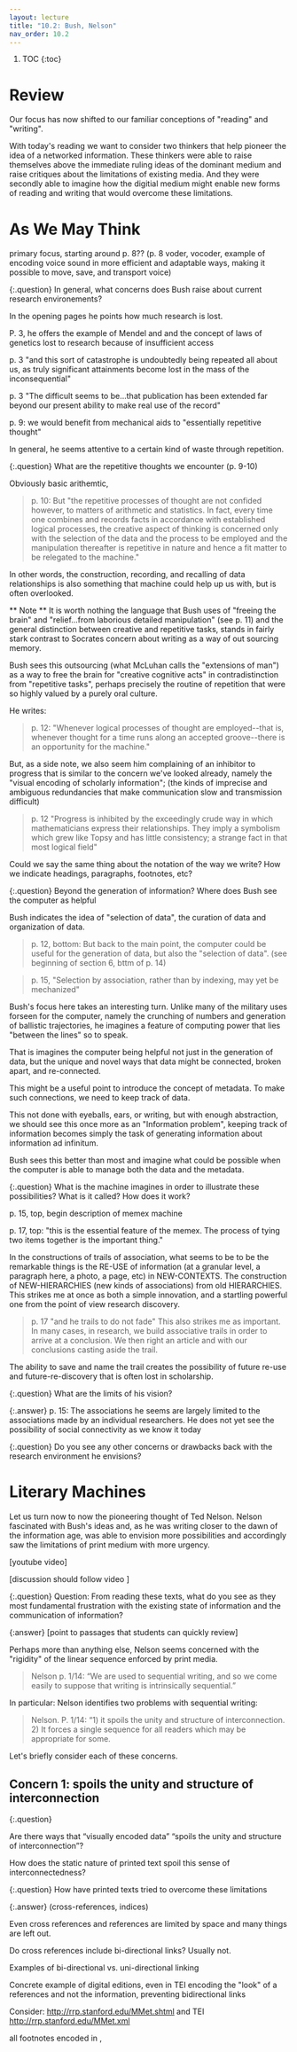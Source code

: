 ```yaml
---
layout: lecture
title: "10.2: Bush, Nelson"
nav_order: 10.2
---
```


1. TOC 
{:toc}

# Review

Our focus has now shifted to our familiar conceptions of "reading" and "writing". 

With today's reading we want to consider two thinkers that help pioneer the idea of a networked information. These thinkers were able to raise themselves above the immediate ruling ideas of the dominant medium and raise critiques about the limitations of existing media. And they were secondly able to imagine how the digitial medium might enable new forms of reading and writing that would overcome these limitations. 


# As We May Think

primary focus, starting around p. 8?? 
	(p. 8 voder, vocoder, example of encoding voice sound in more efficient and adaptable ways, making it possible to move, save, and transport voice)

{:.question}
In general, what concerns does Bush raise about current research environements?

<div class="answer" markdown="1">
In the opening pages he points how much research is lost. 

P. 3, he offers the example of Mendel and and the concept of laws of genetics lost to research because of insufficient access

p. 3 "and this sort of catastrophe is undoubtedly being repeated all about us, as truly significant attainments become lost in the mass of the inconsequential"

p. 3 "The difficult seems to be...that publication has been extended far beyond our present ability to make real use of the record"

p. 9: we would benefit from mechanical aids to "essentially repetitive thought"

In general, he seems attentive to a certain kind of waste through repetition.

</div>

{:.question}
What are the repetitive thoughts we encounter (p. 9-10)

<div class="answer" markdown="1">

Obviously basic arithemtic, 

> p. 10: But "the repetitive processes of thought are not confided however, to matters of arithmetic and statistics. In fact, every time one combines and records facts in accordance with established logical processes, the creative aspect of thinking is concerned only with the selection of the data and the process to be employed and the manipulation thereafter is repetitive in nature and hence a fit matter to be relegated to the machine."

In other words, the construction, recording, and recalling of data relationships is also something that machine could help up us with, but is often overlooked.

</div>

** Note ** It is worth nothing the language that Bush uses of "freeing the brain" and "relief...from laborious detailed manipulation" (see p. 11) and the general distinction between creative and repetitive tasks, stands in fairly stark contrast to Socrates concern about writing as a way of out sourcing memory. 

Bush sees this outsourcing (what McLuhan calls the "extensions of man") as a way to free the brain for "creative cognitive acts" in contradistinction from "repetitive tasks", perhaps precisely the routine of repetition that were so highly valued by a purely oral culture.

He writes: 

> p. 12: "Whenever logical processes of thought are employed--that is, whenever thought for a time runs along an accepted groove--there is an opportunity for the machine."

But, as a side note, we also seem him complaining of an inhibitor to progress that is similar to the concern we've looked already, namely the "visual encoding of scholarly information"; (the kinds of imprecise and ambiguous redundancies that make communication slow and transmission difficult)

> p. 12 "Progress is inhibited by the exceedingly crude way in which mathematicians express their relationships. They imply a symbolism which grew like Topsy and has little consistency; a strange fact in that most logical field" 

Could we say the same thing about the notation of the way we write? How we indicate headings, paragraphs, footnotes, etc?

{:.question}
Beyond the generation of information? Where does Bush see the computer as helpful

<div class="answer" markdown="1">

Bush indicates the idea of "selection of data", the curation of data and organization of data. 

> p. 12, bottom: But back to the main point, the computer could be useful for the generation of data, but also the "selection of data". (see beginning of section 6, bttm of p. 14)

> p. 15, "Selection by association, rather than by indexing, may yet be mechanized"

</div>

Bush's focus here takes an interesting turn. Unlike many of the military uses forseen for the computer, namely the crunching of numbers and generation of ballistic trajectories, he imagines a feature of computing power that lies "between the lines" so to speak. 

That is imagines the computer being helpful not just in the generation of data, but the unique and novel ways that data might be connected, broken apart, and re-connected. 

This might be a useful point to introduce the concept of metadata. To make such connections, we need to keep track of data. 

This not done with eyeballs, ears, or writing, but with enough abstraction, we should see this once more as an "Information problem", keeping track of information becomes simply the task of generating information about information ad infinitum.

Bush sees this better than most and imagine what could be possible when the computer is able to manage both the data and the metadata.

{:.question}
What is the machine imagines in order to illustrate these possibilities? What is it called? How does it work?

<div class="answer" markdown="1">

p. 15, top, begin description of memex machine

p. 17, top: "this is the essential feature of the memex. The process of tying two items together is the important thing."
</div>


In the constructions of trails of association, what seems to be to be the remarkable things is the RE-USE of information (at a granular level, a paragraph here, a photo, a page, etc) in NEW-CONTEXTS. The construction of NEW-HIERARCHIES (new kinds of associations) from old HIERARCHIES. This strikes me at once as both a simple innovation, and a startling powerful one from the point of view research discovery.

> p. 17 "and he trails to do not fade" This also strikes me as important. In many cases, in research, we build associative trails in order to arrive at a conclusion. We then right an article and with our conclusions casting aside the trail. 

The ability to save and name the trail creates the possibility of future re-use and future-re-discovery that is often lost in scholarship. 

{:.question}
What are the limits of his vision?

{:.answer}
p. 15: The associations he seems are largely limited to the associations made by an individual researchers. He does not yet see the possibility of social connectivity as we know it today

{:.question}
Do you see any other concerns or drawbacks back with the research environment he envisions?


# Literary Machines

Let us turn now to now the pioneering thought of Ted Nelson. Nelson fascinated with Bush's ideas and, as he was writing closer to the dawn of the information age, was able to envision more possibilities and accordingly saw the limitations of print medium with more urgency. 

[youtube video]

[discussion should follow video ]

{:.question}
Question: From reading these texts, what do you see as they most fundamental frustration with the existing state of information and the communication of information?

{:answer}
[point to passages that students can quickly review]

Perhaps more than anything else, Nelson seems concerned with the "rigidity" of the linear sequence enforced by print media.

> Nelson p. 1/14: “We are used to sequential writing, and so we come easily to suppose that writing is intrinsically sequential.”

In particular: Nelson identifies two problems with sequential writing:

> Nelson. P. 1/14: “1) it spoils the unity and structure of interconnection. 2) It forces a single sequence for all readers which may be appropriate for some. 

Let's briefly consider each of these concerns.

## Concern 1: spoils the unity and structure of interconnection 

{:.question}

Are there ways that “visually encoded data” “spoils the unity and structure of interconnection”?

How does the static nature of printed text spoil this sense of interconnectedness?

{:.question}
How have printed texts tried to overcome these limitations 

{:.answer}
(cross-references, indices)

Even cross references and references are limited by space and many things are left out. 

Do cross references include bi-directional links? Usually not.

Examples of bi-directional vs. uni-directional linking 

Concrete example of digital editions, even in TEI encoding the "look" of a references and not the information, preventing bidirectional links

Consider: http://rrp.stanford.edu/MMet.shtml
and TEI http://rrp.stanford.edu/MMet.xml

all footnotes encoded in <app>, <title> <author> encoded with <I> for italics, presentational markup, and the references itself does not have a target only visual text. 

But even in a printed edition, is the text or string of text actually the information? Or the thing being pointed to. The string has just been an imprecise pointer?

The question, how can we encode this with enough precision (less entropy) to make it reliably machine actionable. 

(http://jeffreycwitt.com/slides/2018-10-17-munster1/#/14)



## Concern 2:  single sequences are not always appropriate for everyone.

<div class="discussion" markdown="1">
<span class="respond"/> What kinds of content often get forced into a linear sequence via "publication" through a printed medium?

<span class="respond"/> How does this single sequence distort or affect or reception of the message?

<span class="respond"/> What would it mean to be able to travel this content via multiple or varied perspectives? How might this give us new perspectives on the message?

</div>

# Nelson v Allen 1979 Interview

Listen to the following interview and then consider the following questions

<iframe width="560" height="315" src="https://www.youtube.com/embed/RVU62CQTXFI" frameborder="0" allow="accelerometer; autoplay; encrypted-media; gyroscope; picture-in-picture" allowfullscreen></iframe>

<!-- could end around minute 11:33 when conversation switches to IBM -->
<!-- could break video up into time sequences to match discussion questions -->
<div class="discussion" markdown="1">

<span class="respond"/> What do you make of the interviewers skepticism about the usefulness or desirability of the personal computer?

<span class="respond"/> What possibilities and use cases does he imagine? Are these uses cases determined by the dominant medium with which he is familiar?

<span class="respond"/> What makes it possible for Nelson to see outside this dominant paradigm?

Specific questions: 

<span class="respond"/> Why does the interviewer see the computer as a specific kind of machine useful for only one purpose, numbers and having nothing to do with texts or literature. Is this a familiar to understand the "universality" of information as a transmitting medium? How so? 

<span class="respond"/> Does Nelson seem to understand this better how so?

Around minute 4, Nelson talks about encounter a book in a library and being deprived on important information? 

<span class="respond"/> What information is lacking? How does this relate to his first concern the print medium destroying the "unity and structure of interconnection"

Around minute 8, the interviewer appeals the satisfactory nature of "file folders"? 

<span class="respond"/> Why does he treat this technology as sufficient while the computer technology ans "insufficient"? 

<span class="respond"/> Why does Nelson see file folders as limiting and an example of a confining "linear" or 1-dimensional sequence?

</div>

# A Concern: Limiting Metaphors 

One concern that many theorist have is not merely about the limitations that come through the print medium, but about the extent to which these limitations will needless be carried forward into the new medium. Their concern is that, without serious critical reflection, certain types of social inertia will destine us to reproduce these limitations within new the medium. Where once these limitations (such as "lack of interconnectivity" and "static linear sequence" were enforced by the logic of the medium, they are now no longer enforced by the medium but by our unwillingness to think beyond our comfort level.)

This critique is made most powerful by Ted Nelson

<iframe width="560" height="315" src="https://www.youtube.com/embed/1yLNGUeHapA" frameborder="0" allow="accelerometer; autoplay; encrypted-media; gyroscope; picture-in-picture" allowfullscreen></iframe>

He also made this crtique is discussion of the pioneers of the Graphical User Interface (GUI) at Xerox PARC

>"The usual story about Xerox PARC, that they were trying to make the computer understandable to the average man, was a crock. They imitated paper and familiar office machines because that was what the Xerox executives could understand. Xerox was a paper-walloping company, and all other concepts had to be ironed onto paper, like toner, to be even visible in their paper paradigm."
> .. Today’s arbitrarily constructed computer world is also based on paper simulation, or WYSIWYG. That’s where we’re stuck in the current model, where most software seems to be mapped to paper. (‘WYSIWYG’ generally means ‘What You See is What You Get’ — meaning what you get *when you print it OUT*). In other words, paper is the flat heart of most of today’s software concepts. (Nelson 1999) [TODO: find source]

Joris Van Zundert (Barely beyond the book) gives us a helpful vocabulary for voicing this complaint. 

He calls it "paradigmatic regression".

{:#i-have-previously}
> I have previously argued that social shaping of technology can lead to ‘paradigmatic regression’.8 These are acts of shaping that translate an expression of the paradigm of the new technology into an expression of a paradigm that is already known to the user. Resistance to new technologies, where the use or sophistication of the new technology is denied, can of course be a motivator of paradigmatic regression.9 Not all regressions are necessarily motivated by conservatism or resistance, however. But even when users do embrace a new technology, the act of its social shaping may create a paradigmatic regression effect. An example of this effect can often be found when a metaphor is used in a graphical user interface (GUI)." ([Zundert, p. 85]( {{ site.anno_base }}/vd6CDsznEeqgBD-VxUequg))


<div class="discussion" markdown="1">

<span class="respond"/>: Why are metaphors helpful when confronting new technology?

<span class="respond"/>: How can these metaphors end up limiting our use of a new technology?

Look again at the examples given by Van Zundert on p. 86. Consider again Nelson's complaint that in creating word processing applications, we "imitated paper"...

<span class="respond"/>: ...where do you see examples of this in your own life? Where do see the metaphors of the page structuring your experience of the computer? Can you think of any ways this might limiting your imagination how you might encounter and experience this information?

</div>

